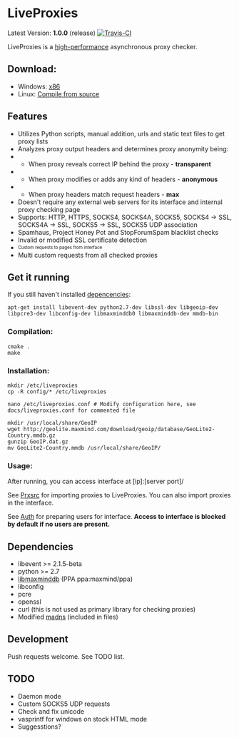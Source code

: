 # LiveProxies
Latest Version: **1.0.0** (release) [![Travis-CI](https://api.travis-ci.org/TETYYS/LiveProxies.svg)](https://travis-ci.org/TETYYS/LiveProxies/)

LiveProxies is a [high-performance](perf/perf.md) asynchronous proxy checker.

## Download:
 - Windows: [x86](tree/devel/bin/win32_mingw/LiveProxies.1.0.0.x86.7z)
 - Linux: [Compile from source](LiveProxies.git)

## Features
 - Utilizes Python scripts, manual addition, urls and static text files to get proxy lists
 - Analyzes proxy output headers and determines proxy anonymity being:
 - - When proxy reveals correct IP behind the proxy - **transparent**
 - - When proxy modifies or adds any kind of headers - **anonymous**
 - - When proxy headers match request headers - **max**
 - Doesn't require any external web servers for its interface and internal proxy checking page
 - Supports: HTTP, HTTPS, SOCKS4, SOCKS4A, SOCKS5, SOCKS4 -> SSL, SOCKS4A -> SSL, SOCKS5 -> SSL, SOCKS5 UDP association
 - Spamhaus, Project Honey Pot and StopForumSpam blacklist checks
 - Invalid or modified SSL certificate detection
 - <sub><sup>Custom requests to pages from interface</sup></sub>
 - Multi custom requests from all checked proxies

## Get it running
If you still haven't installed [depencencies](#dependencies):
```
apt-get install libevent-dev python2.7-dev libssl-dev libgeoip-dev libpcre3-dev libconfig-dev libmaxminddb0 libmaxminddb-dev mmdb-bin
```
### Compilation: 
```
cmake .
make
```
### Installation:
```
mkdir /etc/liveproxies
cp -R config/* /etc/liveproxies

nano /etc/liveproxies.conf # Modify configuration here, see docs/liveproxies.conf for commented file

mkdir /usr/local/share/GeoIP
wget http://geolite.maxmind.com/download/geoip/database/GeoLite2-Country.mmdb.gz
gunzip GeoIP.dat.gz
mv GeoLite2-Country.mmdb /usr/local/share/GeoIP/
```
### Usage:

After running, you can access interface at [ip]:[server port]/

See [Prxsrc](docs/prxsrc.md) for importing proxies to LiveProxies. You can also import proxies in the interface.
 
See [Auth](docs/auth.md) for preparing users for interface. **Access to interface is blocked by default if no users are present.**

## Dependencies <a name="dependencies"></a>
 - libevent >= 2.1.5-beta
 - python >= 2.7
 - [libmaxminddb] (PPA ppa:maxmind/ppa)
 - libconfig
 - pcre
 - openssl
 - curl (this is not used as primary library for checking proxies)
 - Modified [madns] (included in files)

## Development
Push requests welcome. See TODO list.

## TODO
 - Daemon mode
 - Custom SOCKS5 UDP requests
 - Check and fix unicode
 - vasprintf for windows on stock HTML mode
 - Suggesstions?

[libmaxminddb]:https://github.com/maxmind/libmaxminddb
[madns]:https://github.com/tiago4orion/madns